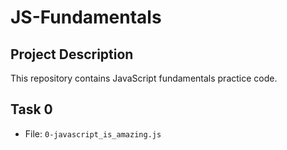 # JS-Fundamentals

## Project Description
This repository contains JavaScript fundamentals practice code.

## Task 0
- File: `0-javascript_is_amazing.js`
